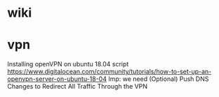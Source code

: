 # wiki
# vpn
Installing openVPN on ubuntu 18.04 script 
https://www.digitalocean.com/community/tutorials/how-to-set-up-an-openvpn-server-on-ubuntu-18-04
Imp:
we need (Optional) Push DNS Changes to Redirect All Traffic Through the VPN
